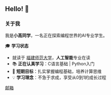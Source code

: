 ## Hello! 👋

### 关于我

我是**小高同学**，一名正在探索编程世界的AI专业学生。

🎓 **学习状态**
- 就读于 [福建师范大学](https://www.fjnu.edu.cn/)，**人工智能**专业在读
- 📚 **正在认真学习**：C语言基础 | Python入门
- 🎯 **短期目标**：扎实掌握编程基础，培养计算思维
- 💡 **学习理念**：不急于求成，享受从0到1的成长过程

[邮箱](mailto:HeisenbugX@gmail.com)

<!--
**Gaozhancheng/Gaozhancheng** is a ✨ _special_ ✨ repository because its `README.md` (this file) appears on your GitHub profile.

Here are some ideas to get you started:

- 🔭 I’m currently working on ...
- 🌱 I’m currently learning ...
- 👯 I’m looking to collaborate on ...
- 🤔 I’m looking for help with ...
- 💬 Ask me about ...
- 📫 How to reach me: ...
- 😄 Pronouns: ...
- ⚡ Fun fact: ...
-->
